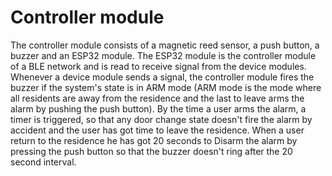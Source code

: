 # Controller module

The controller module consists of a magnetic reed sensor, a push button, a buzzer and an ESP32 module.
The ESP32 module is the controller module of a BLE network and is read to receive signal from the device modules.
Whenever a device module sends a signal, the controller module fires the buzzer if the system's state is in ARM
mode (ARM mode is the mode where all residents are away from the residence and the last to leave arms the alarm by pushing 
the push button). By the time a user arms the alarm, a timer is triggered, so that any door change state doesn't 
fire the alarm by accident and the user has got time to leave the residence. When a user return to the residence he has
got 20 seconds to Disarm the alarm by pressing the push button so that the buzzer doesn't ring after the 20 second interval.
